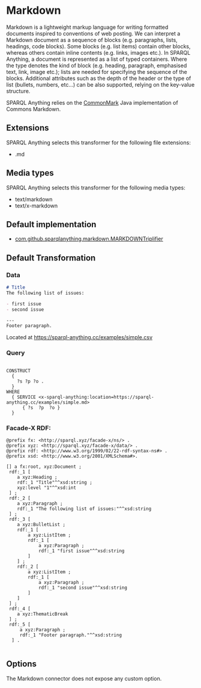 # Markdown

Markdown is a lightweight markup language for
writing formatted documents inspired to conventions of web posting. We can
interpret a Markdown document as a sequence of blocks (e.g. paragraphs, lists, headings, code blocks).
Some blocks (e.g. list items) contain other blocks, whereas others contain inline
contents (e.g. links, images etc.). 
In SPARQL Anything, a document is represented as a list of typed
containers. 
Where the type denotes the kind of block (e.g. heading, paragraph,
emphasised text, link, image etc.); lists are needed for specifying the sequence
of the blocks. 
Additional attributes such as the depth of the header or the type
of list (bullets, numbers, etc...) can be also supported, relying on the key-value
structure.

SPARQL Anything relies on the [CommonMark](https://github.com/commonmark/commonmark-java) Java implementation of Commons Markdown.

## Extensions

SPARQL Anything selects this transformer for the following file extensions:

- .md

## Media types

SPARQL Anything selects this transformer for the following media types:

- text/markdown
- text/x-markdown

## Default implementation

- [com.github.sparqlanything.markdown.MARKDOWNTriplifier](../sparql-anything-markdown/src/main/java/com/github/sparqlanything/markdown/MARKDOWNTriplifier.java)

## Default Transformation


### Data

```markdown
# Title
The following list of issues:

- first issue
- second issue

---
Footer paragraph.
```

Located at https://sparql-anything.cc/examples/simple.csv

### Query

```

CONSTRUCT
  {
    ?s ?p ?o .
  }
WHERE
  { SERVICE <x-sparql-anything:location=https://sparql-anything.cc/examples/simple.md>
      { ?s  ?p  ?o }
  }

```

### Facade-X RDF:

```turtle
@prefix fx: <http://sparql.xyz/facade-x/ns/> .
@prefix xyz: <http://sparql.xyz/facade-x/data/> .
@prefix rdf: <http://www.w3.org/1999/02/22-rdf-syntax-ns#> .
@prefix xsd: <http://www.w3.org/2001/XMLSchema#>.

[] a fx:root, xyz:Document ;
 rdf:_1 [
    a xyz:Heading ;
    rdf:_1 "Title"^^xsd:string ;
    xyz:level "1"^^xsd:int
 ] ;
 rdf:_2 [
    a xyz:Paragraph ;
    rdf:_1 "The following list of issues:"^^xsd:string
 ] ;
 rdf:_3 [
    a xyz:BulletList ;
    rdf:_1 [
        a xyz:ListItem ;
        rdf:_1 [
            a xyz:Paragraph ;
            rdf:_1 "first issue"^^xsd:string
        ]
    ] ;
    rdf:_2 [
        a xyz:ListItem ;
        rdf:_1 [
            a xyz:Paragraph ;
            rdf:_1 "second issue"^^xsd:string
        ]
    ]
 ] ;
 rdf:_4 [
    a xyz:ThematicBreak
 ] ;
 rdf:_5 [
     a xyz:Paragraph ;
     rdf:_1 "Footer paragraph."^^xsd:string
  ] .


```

## Options

The Markdown connector does not expose any custom option.